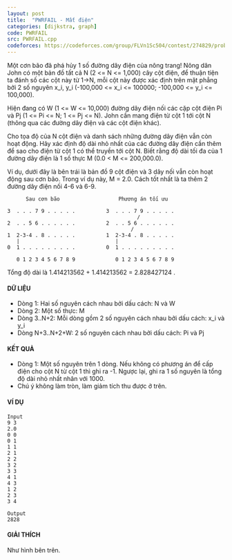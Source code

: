 ```yaml
---
layout: post
title:  "PWRFAIL - Mất điện"
categories: [dijkstra, graph]
code: PWRFAIL
src: PWRFAIL.cpp
codeforces: https://codeforces.com/group/FLVn1Sc504/contest/274829/problem/M
---
```




  


Một cơn bão đã phá hủy 1 số đường dây điện của nông trang! Nông dân John có một bản đồ tất cả N (2 <= N <= 1,000) cây cột điện, để thuận tiện ta đánh số các cột này từ 1->N, mỗi cột này được xác định trên mặt phẳng bởi 2 số nguyên x\_i, y\_i (-100,000 <= x\_i <= 100000; -100,000 <= y\_i <= 100,000).

Hiện đang có W (1 <= W <= 10,000) đường dây điện nối các cặp cột điện Pi và Pj (1 <= Pi <= N; 1 <= Pj <= N). John cần mang điện từ cột 1 tới cột N (thông qua các đường dây điện và các cột điện khác).

Cho tọa độ của N cột điện và danh sách những đường dây điện vẫn còn hoạt động. Hãy xác định độ dài nhỏ nhất của các đường dây điện cần thêm để sao cho điện từ cột 1 có thể truyền tới cột N. Biết rằng độ dài tối đa của 1 đường dây điện là 1 số thực M (0.0 < M <= 200,000.0).

Ví dụ, dưới đây là bên trái là bản đồ 9 cột điện và 3 dây nối vẫn còn hoạt động sau cơn bão. Trong ví dụ này, M = 2.0. Cách tốt nhất là ta thêm 2 đường dây điện nối 4-6 và 6-9.

```
      Sau cơn bão                   Phương án tối ưu

3  . . . 7 9 . . . . .          3  . . . 7 9 . . . . .
                                          /
2  . . 5 6 . . . . . .          2  . . 5 6 . . . . . .
                                        /
1  2-3-4 . 8 . . . . .          1  2-3-4 . 8 . . . . .
   |                               |
0  1 . . . . . . . . .          0  1 . . . . . . . . .

   0 1 2 3 4 5 6 7 8 9             0 1 2 3 4 5 6 7 8 9
```

Tổng độ dài là 1.414213562 + 1.414213562 = 2.828427124 .

#### DỮ LIỆU

*   Dòng 1: Hai số nguyên cách nhau bởi dấu cách: N và W
*   Dòng 2: Một số thực: M
*   Dòng 3..N+2: Mỗi dòng gồm 2 số nguyên cách nhau bởi dấu cách: x\_i và y\_i
*   Dòng N+3..N+2+W: 2 số nguyên cách nhau bởi dấu cách: Pi và Pj

#### KẾT QUẢ

*   Dòng 1: Một số nguyên trên 1 dòng. Nếu không có phương án để cấp điện cho cột N từ cột 1 thì ghi ra -1. Ngược lại, ghi ra 1 số nguyên là tổng độ dài nhỏ nhất nhân với 1000.
*   Chú ý không làm tròn, làm giảm tích thu được ở trên.

#### VÍ DỤ

```
Input
9 3
2.0
0 0
0 1
1 1
2 1
2 2
3 2
3 3
4 1
4 3
1 2
2 3
3 4

Output
2828
```

#### GIẢI THÍCH

Như hình bên trên.

<!--more-->


